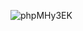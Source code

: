 
![phpMHy3EK](https://github.com/berkankaraa/SQL/assets/97415486/2f629114-7cfb-4c37-916b-2f912a3c2045)
